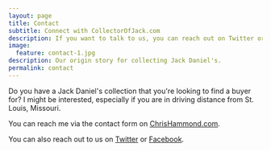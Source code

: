 ```yaml
---
layout: page
title: Contact
subtitle: Connect with CollectorOfJack.com
description: If you want to talk to us, you can reach out on Twitter or Facebook.
image:
  feature: contact-1.jpg
description: Our origin story for collecting Jack Daniel's.
permalink: contact
---
```



<p>Do you have a Jack Daniel's collection that you're looking to find a buyer for? I might be interested, especially if you are in driving distance from St. Louis, Missouri.</p>

<p>You can reach me via the contact form on <a href="https://chrishammond.com/Contact">ChrisHammond.com</a>.</p>


<p>You can also reach out to us on <a href="https://twitter.com/collectorofjack/">Twitter</a> 
or <a href="https://facebook.com/collectorofjack/">Facebook</a>.</p>


